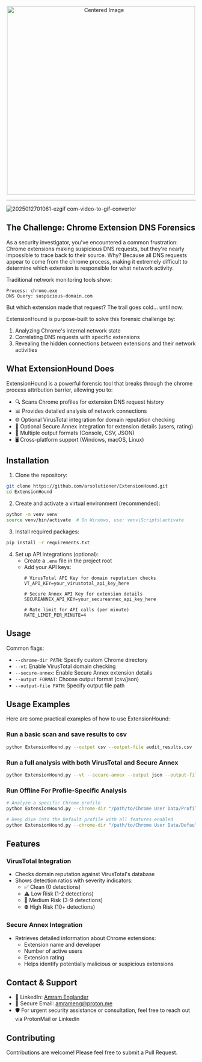 <p align="center">
  <img src="https://github.com/user-attachments/assets/cb493d1f-b689-466b-839d-52ef506b211e" alt="Centered Image" width="500">
</p>
<hr />

![2025012701061-ezgif com-video-to-gif-converter](https://github.com/user-attachments/assets/7b6b0073-8856-4e44-bd3a-dab4ecebda3b)

## The Challenge: Chrome Extension DNS Forensics

As a security investigator, you've encountered a common frustration: Chrome extensions making suspicious DNS requests, but they're nearly impossible to trace back to their source. Why? Because all DNS requests appear to come from the chrome process, making it extremely difficult to determine which extension is responsible for what network activity.

Traditional network monitoring tools show:
```
Process: chrome.exe
DNS Query: suspicious-domain.com
```
But which extension made that request? The trail goes cold... until now.

ExtensionHound is purpose-built to solve this forensic challenge by:
1. Analyzing Chrome's internal network state
2. Correlating DNS requests with specific extensions
3. Revealing the hidden connections between extensions and their network activities


## What ExtensionHound Does

ExtensionHound is a powerful forensic tool that breaks through the chrome process attribution barrier, allowing you to:
- 🔍 Scans Chrome profiles for extension DNS request history
- 📊 Provides detailed analysis of network connections
- 🌐 Optional VirusTotal integration for domain reputation checking
- 🔐 Optional Secure Annex integration for extension details (users, rating)
- 📁 Multiple output formats (Console, CSV, JSON)
- 🖥️ Cross-platform support (Windows, macOS, Linux)

## Installation

1. Clone the repository:
```bash
git clone https://github.com/arsolutioner/ExtensionHound.git
cd ExtensionHound
```

2. Create and activate a virtual environment (recommended):
```bash
python -m venv venv
source venv/bin/activate  # On Windows, use: venv\Scripts\activate
```

3. Install required packages:
```bash
pip install -r requirements.txt
```

4. Set up API integrations (optional):
   - Create a `.env` file in the project root
   - Add your API keys:
     ```
     # VirusTotal API Key for domain reputation checks
     VT_API_KEY=your_virustotal_api_key_here
     
     # Secure Annex API Key for extension details
     SECUREANNEX_API_KEY=your_secureannex_api_key_here
     
     # Rate limit for API calls (per minute)
     RATE_LIMIT_PER_MINUTE=4
     ```

## Usage

Common flags:
- `--chrome-dir PATH`: Specify custom Chrome directory
- `--vt`: Enable VirusTotal domain checking
- `--secure-annex`: Enable Secure Annex extension details
- `--output FORMAT`: Choose output format (csv/json)
- `--output-file PATH`: Specify output file path

## Usage Examples

Here are some practical examples of how to use ExtensionHound:

### Run a basic scan and save results to csv
```bash
python ExtensionHound.py --output csv --output-file audit_results.csv
```

### Run a full analysis with both VirusTotal and Secure Annex
```bash
python ExtensionHound.py --vt --secure-annex --output json --output-file "audits/$(date +%Y-%m-%d)_security_report.json"
```

### Run Offline For Profile-Specific Analysis
```bash
# Analyze a specific Chrome profile
python ExtensionHound.py --chrome-dir "/path/to/Chrome User Data/Profile 1"

# Deep dive into the Default profile with all features enabled
python ExtensionHound.py --chrome-dir "/path/to/Chrome User Data/Default" --vt --secure-annex
```

## Features

### VirusTotal Integration
- Checks domain reputation against VirusTotal's database
- Shows detection ratios with severity indicators:
  - ✅ Clean (0 detections)
  - ⚠️ Low Risk (1-2 detections)
  - 🚨 Medium Risk (3-9 detections)
  - ⛔ High Risk (10+ detections)

### Secure Annex Integration
- Retrieves detailed information about Chrome extensions:
  - Extension name and developer
  - Number of active users
  - Extension rating
  - Helps identify potentially malicious or suspicious extensions

## Contact & Support

- 💼 LinkedIn: [Amram Englander](https://www.linkedin.com/in/amram-englander-a23a6a89/)
- 📧 Secure Email: amrameng@proton.me
- 🛡️ For urgent security assistance or consultation, feel free to reach out via ProtonMail or LinkedIn

## Contributing

Contributions are welcome! Please feel free to submit a Pull Request.

